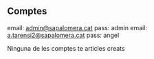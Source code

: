 ## Comptes
email: admin@sapalomera.cat pass: admin
email: a.tarensi2@sapalomera.cat pass: angel

Ninguna de les comptes te articles creats